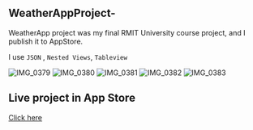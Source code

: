 ## WeatherAppProject-
WeatherApp project was my final RMIT University course project,
and I publish it to AppStore.

I use `JSON` , `Nested Views`, `Tableview`


![IMG_0379](https://user-images.githubusercontent.com/46062128/87343028-166b6e80-c501-11ea-9b50-5bd0688934fa.png)  ![IMG_0380](https://user-images.githubusercontent.com/46062128/87343033-179c9b80-c501-11ea-8bf3-1626a87ee372.png)  ![IMG_0381](https://user-images.githubusercontent.com/46062128/87343038-19665f00-c501-11ea-9bd5-451c3a1d30c7.png)  ![IMG_0382](https://user-images.githubusercontent.com/46062128/87343041-1a978c00-c501-11ea-8bcc-7ac8520b84f0.png)  ![IMG_0383](https://user-images.githubusercontent.com/46062128/87343047-1cf9e600-c501-11ea-9d2d-ec082676ee29.png)

## Live project in App Store
[Click here](https://apps.apple.com/us/app/weatherappaviso/id1467146561)
